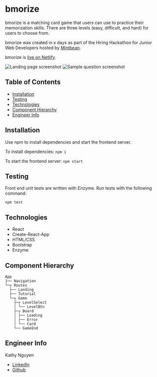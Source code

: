 # bmorize

bmorize is a matching card game that users can use to practice their memorization skills.
There are three levels (easy, difficult, and hard) for users to choose from.

bmorize was created in x days as part of the Hiring Hackathon for Junior Web Developers hosted by [Mintbean](https://mintbean.io/). 

bmorize is [live on Netlify](https://bmorize.netlify.app/).

![Landing page screenshot](src/assets/landing-screenshot.png)
![Sample question screenshot](src/assets/question-screenshot.png)

## Table of Contents

- [Installation](https://github.com/kathyn138/bmorize#installation)
- [Testing](https://github.com/kathyn138/bmorize#testing)
- [Technologies](https://github.com/kathyn138/bmorize#technologies)
- [Component Hierarchy](https://github.com/kathyn138/bmorize#component-hierarchy)
- [Engineer Info](https://github.com/kathyn138/bmorize#engineer-info)

## Installation

Use npm to install dependencies and start the frontend server.

To install dependencies:
`npm i`

To start the frontend server: `npm start`

## Testing

Front end unit tests are written with Enzyme. Run tests with the following command:

`npm test`

## Technologies

- React
- Create-React-App
- HTML/CSS
- Bootstrap
- Enzyme

## Component Hierarchy

```
App
├── Navigation
└─┬ Routes
  ├── Landing
  ├── Tutorial
  └─┬ Game
    ├─┬ LevelSelect
    │ └── LevelBtn
    ├─┬ Board
    │ ├── Loading
    │ ├── Error
    │ └── Card
    └── GameEnd
```

## Engineer Info

Kathy Nguyen
- [LinkedIn](https://www.linkedin.com/in/kathy-n-709a5)
- [Github](https://github.com/kathyn138)
